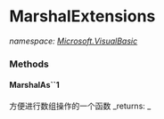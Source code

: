 ﻿
# MarshalExtensions
_namespace: [Microsoft.VisualBasic](N-Microsoft.VisualBasic.md)_



### Methods

#### MarshalAs``1
方便进行数组操作的一个函数
_returns: _



